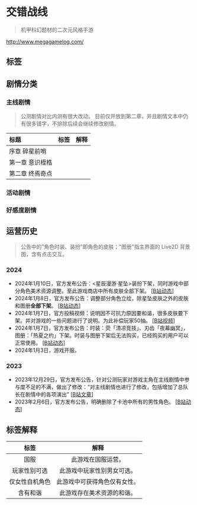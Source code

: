 # 交错战线
> 机甲科幻题材的二次元风格手游

http://www.megagamelog.com/


## 标签 
<Badge text="国服" type="info"/> <Badge text="玩家性别可选" type="warning"/> <Badge text="仅女性自机角色" type="tip"/> <Badge text="含有和谐" type="warning"/>


## 剧情分类
### 主线剧情
> 公测剧情对比内测有很大改动。
> 目前仅开放到第二章，并且剧情文本中仍有很多错字，不排除后续会继续修改剧情。

|标题 |标签 |解释 |
|:----|:---|:----|
|序章 碎星前哨| | |
|第一章 意识桎梏| | |
|第二章 终焉奇点| | |

### 活动剧情

### 好感度剧情


## 运营历史
> 公告中的"角色时装、装扮"即角色的皮肤；"图册"指主界面的 Live2D 背景图，含有点击交互。

### 2024
- 2024年1月10日，官方发布公告：<星辰漫游·星坠>装扮下架，同时游戏中部分角色美术资源调整。至此游戏商店中所有皮肤全部下架。
    [[B站动态][bili-20240110]]
- 2024年1月8日，官方发布公告：调整部分角色立绘，除星坠皮肤之外的皮肤和图册**全部下架**。
    [[B站动态][bili-20240108]]
- 2024年1月7日，官方投稿视频：说明因不可抗力原因要和谐，很多皮肤要下架。并对游戏的一些问题进行了说明。为此补偿玩家50抽。
    [[B站视频][bili-20240107-bv]]
- 2024年1月7日，官方发布公告：时装：荧「清凉竞技」、刃齿「夜幕幽冥」，图册：「热夏之约」下架。时装与图册下架后无法购买，已经购买的用户可以正常使用。
    [[B站动态][bili-20240107]]
- 2024年1月3日，游戏开服。

### 2023
- 2023年12月29日，官方发布公告，针对公测玩家对游戏主角在主线剧情中参与度不足的不满，做出了修改：“对主线剧情也进行了修改，包括增加了总队长在剧情中的各项演出”
    [[B站文章][bili-20231229-cv]]
- 2023年2月6日，官方发布公告，明确删除了卡池中所有的男性角色。
    [[B站动态][bili-20230206]]


## 标签解释
| 标签 | 解释 |
|:----:|:---:|
|国服 |此游戏在国服运营。|
|玩家性别可选 |此游戏中玩家性别男女可选。|
|仅女性自机角色 |此游戏中可获得角色仅有女性。|
|含有和谐 |此游戏存在美术资源的和谐。|


<!-- 剧情分类 -->

<!-- 运营历史 -->
[bili-20240110]: https://t.bilibili.com/885024933897306146
[bili-20240108]: https://t.bilibili.com/883925104668442712
[bili-20240107-bv]: https://www.bilibili.com/video/BV1794y1u7Ss
[bili-20240107]: https://t.bilibili.com/883541950408425511
[bili-20231229-cv]: https://www.bilibili.com/read/cv28873471
[bili-20230206]: https://t.bilibili.com/759503118975107078
